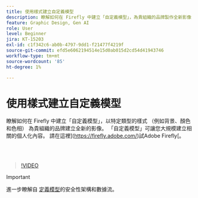 ```yaml
---
title: 使用樣式建立自定義模型
description: 瞭解如何在 Firefly 中建立「自定義模型」，為貴組織的品牌製作全新影像
feature: Graphic Design, Gen AI
role: User
level: Beginner
jira: KT-15203
exl-id: c1f342c6-ab0b-4797-9dd1-f21477f4219f
source-git-commit: efd5e6062194514e15d0ab015d2cd54d41943746
workflow-type: tm+mt
source-wordcount: '85'
ht-degree: 1%

---
```


# 使用樣式建立自定義模型

瞭解如何在 Firefly 中建立「自定義模型」，以特定類型的樣式 （例如背景、顏色和色相） 為貴組織的品牌建立全新的影像。 「自定義模型」可讓您大規模建立相關的個人化內容。 請在這裡](https://firefly.adobe.com/)試Adobe Firefly[。

<br> 

>[!VIDEO](https://video.tv.adobe.com/v/3428003?quality=12&learn=on&hidetitle=true)

>[!IMPORTANT]
>
>進一步瞭解自 [定義模型](https://www.adobe.com/content/dam/cc/en/trust-center/ungated/whitepapers/creative-cloud/adobe-firefly-custom-models-security-fact-sheet.pdf)的安全性架構和數據流。
